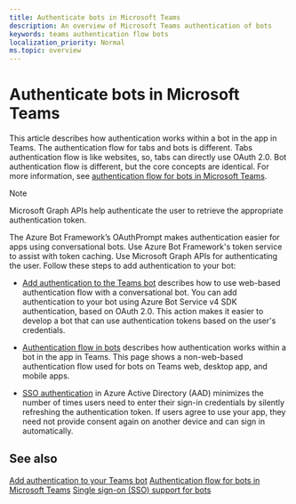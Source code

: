 ```yaml
---
title: Authenticate bots in Microsoft Teams
description: An overview of Microsoft Teams authentication of bots
keywords: teams authentication flow bots
localization_priority: Normal
ms.topic: overview
---
```


# Authenticate bots in Microsoft Teams

This article describes how authentication works within a bot in the app in Teams. The authentication flow for tabs and bots is different. Tabs authentication flow is like websites, so, tabs can directly use OAuth 2.0. Bot authentication flow is different, but the core concepts are identical. For more information, see [authentication flow for bots in Microsoft Teams](auth-flow-bot.md).

> [!NOTE]
> Microsoft Graph APIs help authenticate the user to retrieve the appropriate authentication token.


The Azure Bot Framework’s OAuthPrompt makes authentication easier for apps using conversational bots. Use Azure Bot Framework's token service to assist with token caching. Use Microsoft Graph APIs for authenticating the user. Follow these steps to add authentication to your bot:

- [Add authentication to the Teams bot](add-authentication.md) describes how to use web-based authentication flow with a conversational bot. You can add authentication to your bot using Azure Bot Service v4 SDK authentication, based on OAuth 2.0. This action makes it easier to develop a bot that can use authentication tokens based on the user's credentials.

- [Authentication flow in bots](auth-flow-bot.md) describes how authentication works within a bot in the app in Teams. This page shows a non-web-based authentication flow used for bots on Teams web, desktop app, and mobile apps.

- [SSO authentication](auth-aad-sso-bots.md) in Azure Active Directory (AAD) minimizes the number of times users need to enter their sign-in credentials by silently refreshing the authentication token. If users agree to use your app, they need not provide consent again on another device and can sign in automatically.

## See also

[Add authentication to your Teams bot](add-authentication.md)
[Authentication flow for bots in Microsoft Teams](auth-flow-bot.md)
[Single sign-on (SSO) support for bots](auth-aad-sso-bots.md)